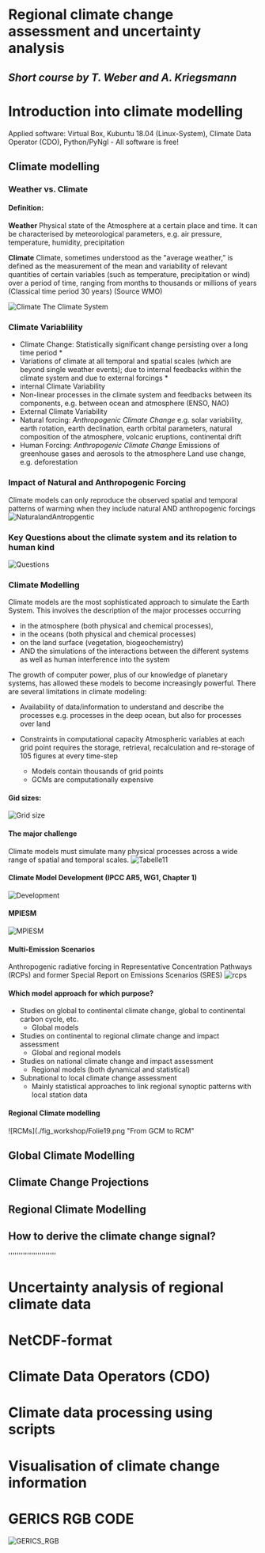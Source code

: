 # **Regional climate change assessment and uncertainty analysis**

## *Short course by T. Weber and A. Kriegsmann*

# Introduction into climate modelling

Applied software: Virtual Box, Kubuntu 18.04 (Linux-System), Climate Data Operator (CDO), Python/PyNgl - All software is free!

## Climate modelling
### Weather vs. Climate
#### Definition:
**Weather**
Physical state of the Atmosphere
at a certain place and time. It can be characterised by meteorological parameters, e.g. air pressure, temperature, humidity, precipitation

**Climate**
Climate, sometimes understood as the "average weather,” is defined as the measurement of the mean and variability of relevant quantities of certain variables (such as temperature, precipitation or wind) over a period of time, ranging from months to thousands or millions of years (Classical time period 30 years)
(Source WMO)

![Climate](./fig_workshop/Climate_Bild1_klein.png " Climate")
The Climate System

### Climate Variablility
* Climate Change: Statistically significant change persisting over a long time period * 
* Variations of climate at all temporal and spatial scales (which are beyond single weather events); due to internal feedbacks within the climate system and due to external forcings *
* internal Climate Variability
* Non-linear processes in the climate system and feedbacks between its components, e.g. between ocean and atmosphere (ENSO, NAO)
* External Climate Variability
* Natural forcing: 
*Anthropogenic Climate Change*
e.g. solar variability, earth rotation, earth declination, earth orbital parameters, natural composition of the atmosphere, volcanic eruptions, continental drift
* Human Forcing:
*Anthropogenic Climate Change*
Emissions of greenhouse gases and aerosols to the atmosphere Land use change,
e.g. deforestation

### Impact of Natural and Anthropogenic Forcing
Climate models can only reproduce the observed spatial and temporal patterns of warming when they include natural AND anthropogenic forcings
![NaturalandAntropgentic](./fig_workshop/Forcing_klein.png "natural and anthropogentic forcings")

### Key Questions about the climate system and its relation to human kind
![Questions](./fig_workshop/key_questions_klein.png "key_questions")

### Climate Modelling
Climate models are the most sophisticated approach to simulate the Earth System.
This involves the description of the major processes occurring

* in the atmosphere (both physical and chemical processes),
* in the oceans (both physical and chemical processes)
* on the land surface (vegetation, biogeochemistry)
* AND the simulations of the interactions between the different systems as well as human interference into the system

The growth of computer power, plus of our knowledge of planetary systems, has allowed these models to become increasingly powerful.
There are several limitations in climate modeling:

* Availability of data/information to understand and describe the processes e.g. processes in the deep ocean, but also for processes over land
* Constraints in computational capacity Atmospheric variables at each grid point requires the storage, retrieval, recalculation and re-storage of 105 figures at every time-step

  * Models contain thousands of grid points
  * GCMs are computationally expensive

#### Gid sizes:
![Grid size](./fig_workshop/Grid_size.png "Differenz Grid size")

#### The major challenge
Climate models must simulate many physical processes across a wide range of spatial and temporal scales.
![Tabelle11](./fig_workshop/Tabelle11.png "Major challenge")

#### Climate Model Development (IPCC AR5, WG1, Chapter 1)
![Development](./fig_workshop/Development_klein.png "Development of the GCMs with time")

#### MPIESM
![MPIESM](./fig_workshop/echam6.png "Earth System Models")

#### Multi-Emission Scenarios
Anthropogenic radiative forcing in Representative Concentration Pathways (RCPs) and  former Special Report on Emissions Scenarios (SRES)
![rcps](./fig_workshop/rcps_klein.png "Adopted from: IPCC AR5 WG I: Figure 1.15 | Historical and projected total anthropogenic  radiative forcing (RF) (W m–2) relative to preindustrial level (about 1765) between 1950 and 2100.")

#### Which model approach for which purpose?
* Studies on global to continental climate change, global to continental carbon cycle, etc.
  - Global models
* Studies on continental to regional climate change and impact assessment
  - Global and regional models
* Studies on national climate change and impact assessment
  - Regional models (both dynamical and statistical)
* Subnational to local climate change assessment
  - Mainly statistical approaches to link regional synoptic patterns with local station data 

#### Regional Climate modelling
![RCMs](./fig_workshop/Folie19.png "From GCM to RCM" 


## Global Climate Modelling
## Climate Change Projections
## Regional Climate Modelling
## How to derive the climate change signal?




'''''''''''''''''''''''

# Uncertainty analysis of regional climate data

# NetCDF-format

# Climate Data Operators (CDO)
# Climate data processing using scripts
# Visualisation of climate change information




# GERICS RGB CODE

![GERICS_RGB](./fig_workshop/GERICS_color-codes_in_RGB_for_presentations_klein.png "GERICS rgb code")